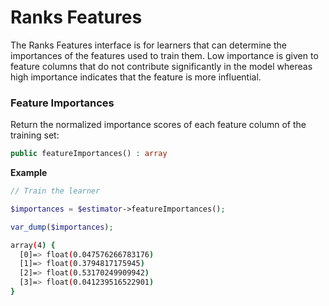 # Ranks Features
The Ranks Features interface is for learners that can determine the importances of the features used to train them. Low importance is given to feature columns that do not contribute significantly in the model whereas high importance indicates that the feature is more influential.

### Feature Importances
Return the normalized importance scores of each feature column of the training set:
```php
public featureImportances() : array
```

**Example**

```php
// Train the learner

$importances = $estimator->featureImportances();

var_dump($importances);
```

```sh
array(4) {
  [0]=> float(0.047576266783176)
  [1]=> float(0.3794817175945)
  [2]=> float(0.53170249909942)
  [3]=> float(0.041239516522901)
}
```
